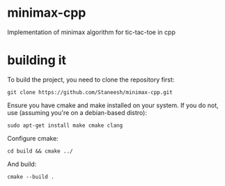 # minimax-cpp
Implementation of minimax algorithm for tic-tac-toe in cpp

# building it
To build the project, you need to clone the repository first:

`git clone https://github.com/Staneesh/minimax-cpp.git`

Ensure you have cmake and make installed on your system. If you do not, use (assuming you're on a debian-based distro):

`sudo apt-get install make cmake clang`

Configure cmake:

`cd build && cmake ../`

And build:

`cmake --build .`